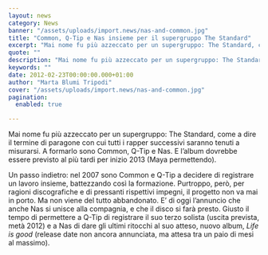 ```yaml
---
layout: news
category: News
banner: "/assets/uploads/import.news/nas-and-common.jpg"
title: "Common, Q-Tip e Nas insieme per il supergruppo The Standard"
excerpt: "Mai nome fu più azzeccato per un supergruppo: The Standard, come a dire il termine di paragone con cui tutti i rapper successivi saranno tenuti a misurarsi. A formarlo sono Common, Q-Tip e Nas. E l’album dovrebbe essere previsto al più tardi per inizio 2013 (Maya permettendo). Un passo indietro: nel 2007 sono Common e [&hellip"
quote: ""
description: "Mai nome fu più azzeccato per un supergruppo: The Standard, come a dire il termine di paragone con cui tutti i rapper successivi saranno tenuti a misurarsi. A formarlo sono Common, Q-Tip e Nas. E l’album dovrebbe essere previsto al più tardi per inizio 2013 (Maya permettendo). Un passo indietro: nel 2007 sono Common e [&hellip"
keywords: ""
date: 2012-02-23T00:00:00.000+01:00
author: "Marta Blumi Tripodi"
cover: "/assets/uploads/import.news/nas-and-common.jpg"
pagination:
  enabled: true

---
```


Mai nome fu più azzeccato per un supergruppo: The Standard, come a dire il termine di paragone con cui tutti i rapper successivi saranno tenuti a misurarsi. A formarlo sono Common, Q-Tip e Nas. E l’album dovrebbe essere previsto al più tardi per inizio 2013 (Maya permettendo).

Un passo indietro: nel 2007 sono Common e Q-Tip a decidere di registrare un lavoro insieme, battezzando così la formazione. Purtroppo, però, per ragioni discografiche e di pressanti rispettivi impegni, il progetto non va mai in porto. Ma non viene del tutto abbandonato. E’ di oggi l’annuncio che anche Nas si unisce alla compagnia, e che il disco si farà presto. Giusto il tempo di permettere a Q-Tip di registrare il suo terzo solista (uscita prevista, metà 2012) e a Nas di dare gli ultimi ritocchi al suo atteso, nuovo album, _Life is good_  (release date non ancora annunciata, ma attesa tra un paio di mesi al massimo).